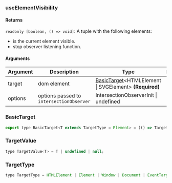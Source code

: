 ### useElementVisibility

#### Returns
`readonly [boolean, () => void]`: A tuple with the following elements:
- is the current element visible.
- stop observer listening function.

#### Arguments
|Argument|Description|Type|DefaultValue|
|---|---|---|---|
|target|dom element|[BasicTarget](#BasicTarget)&lt;HTMLElement \| SVGElement&gt;  **(Required)**|-|
|options|options passed to `intersectionObserver`|IntersectionObserverInit \| undefined |-|

### BasicTarget

```js
export type BasicTarget<T extends TargetType = Element> = (() => TargetValue<T>) | TargetValue<T> | MutableRefObject<TargetValue<T>>;
```

### TargetValue

```js
type TargetValue<T> = T | undefined | null;
```

### TargetType

```js
type TargetType = HTMLElement | Element | Window | Document | EventTarget;
```